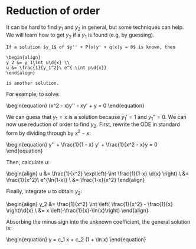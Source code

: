# Reduction of order

It can be hard to find $y_1$ and $y_2$ in general, but some techniques can help.
We will learn how to get $y_2$ if a $y_1$ is found (e.g, by guessing).

```{topic} Reduction of Order
If a solution $y_1$ of $y'' + P(x)y' + q(x)y = 0$ is known, then

\begin{align}
y_2 &= y_1\int u\d{x} \\
u &= \frac{1}{y_1^2}\ e^{-\int p\d{x}}
\end{align}

is another solution.
```

For example, to solve:

\begin{equation}
(x^2 - x)y'' - xy' + y = 0
\end{equation}

We can guess that $y_1 = x$ is a solution because $y_1' = 1$ and $y_1'' = 0$.
We can now use reduction of order to find $y_2$. First, rewrite the ODE in
standard form by dividing through by $x^2-x$:

\begin{equation}
y'' + \frac{1}{1 - x} y' + \frac{1}{x^2 - x}y = 0
\end{equation}

Then, calculate *u*:

\begin{align}
u &= \frac{1}{x^2} \exp\left(-\int \frac{1}{1-x} \d{x} \right) \\
  &= \frac{1}{x^2}\ e^{\ln(1-x)} \\
  &= \frac{1-x}{x^2}
\end{align}

Finally, integrate *u* to obtain $y_2$:

\begin{align}
y_2 &= \frac{1}{x^2} \int \left( \frac{1}{x^2} - \frac{1}{x} \right)\d{x} \\
&= x \left(-\frac{1}{x}-\ln{x}\right)
\end{align}

Absorbing the minus sign into the unknown coefficient, the general solution is:

\begin{equation}
y = c_1 x + c_2 (1 + \ln x)
\end{equation}
